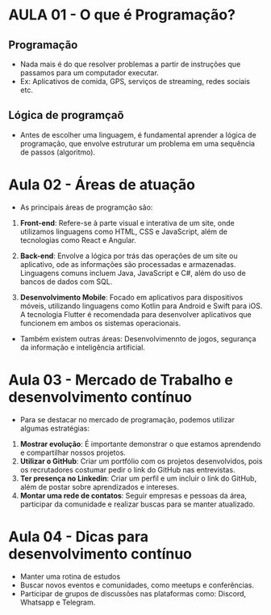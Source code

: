# AULA 01 - O que é Programação?
## Programação
* Nada mais é do que resolver problemas a partir de instruções que passamos para um computador executar.
* Ex: Aplicativos de comida, GPS, serviços de streaming, redes sociais etc.

## Lógica de programçaõ
* Antes de escolher uma linguagem, é fundamental aprender a lógica de programação, que envolve estruturar um problema em uma sequência de passos (algoritmo).

# Aula 02 - Áreas de atuação
* As principais áreas de programção são:
1. __Front-end__: Refere-se à parte visual e interativa de um site, onde utilizamos linguagens como HTML, CSS e JavaScript, além de tecnologias como React e Angular.

2. __Back-end__: Envolve a lógica por trás das operações de um site ou aplicativo, ode as informações são processadas e armazenadas. Linguagens comuns incluem Java, JavaScript e C#, além do uso de bancos de dados com SQL.

3. __Desenvolvimento Mobile__: Focado em aplicativos para dispositivos móveis, utilizando linguagens como Kotlin para Android e Swift para iOS. A tecnologia Flutter é recomendada para desenvolver aplicativos que funcionem em ambos os sistemas operacionais.

* Também existem outras áreas: Desenvolvimennto de jogos, segurança da informação e inteligência artificial.

# Aula 03 - Mercado de Trabalho e desenvolvimento contínuo
* Para se destacar no mercado de programação, podemos utilizar algumas estratégias:
1. __Mostrar evolução__: É importante demonstrar o que estamos aprendendo e compartilhar nossos projetos.
2. __Utilizar o GitHub__: Criar um portfólio com os projetos desenvolvidos, pois os recrutadores costumar pedir o link do GitHub nas entrevistas.
3. __Ter presença no Linkedin__: Criar um perfil e um incluir o link do GitHub, além de postar sobre aprendizados e intereses.
4. __Montar uma rede de contatos__: Seguir empresas e pessoas da área, participar da comunidade e realizar buscas para se manter atualizado.

# Aula 04 - Dicas para desenvolvimento contínuo
* Manter uma rotina de estudos
* Buscar novos eventos e comunidades, como meetups e conferências.
* Participar de grupos de discussões nas plataformas como: Discord, Whatsapp e Telegram.
